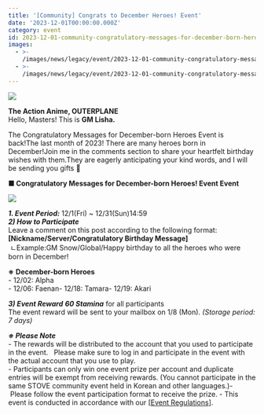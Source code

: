 ```yaml
---
title: '[Community] Congrats to December Heroes! Event'
date: '2023-12-01T00:00:00.000Z'
category: event
id: 2023-12-01-community-congratulatory-messages-for-december-born-heroes-event
images:
  - >-
    /images/news/legacy/event/2023-12-01-community-congratulatory-messages-for-december-born-heroes-event/04d2e4f43e3747d9a308c79871d57e68.webp
  - >-
    /images/news/legacy/event/2023-12-01-community-congratulatory-messages-for-december-born-heroes-event/aae849422ac74239b9db475be50bbbcf_002.webp
---
```


![](/images/news/legacy/event/2023-12-01-community-congratulatory-messages-for-december-born-heroes-event/04d2e4f43e3747d9a308c79871d57e68.webp)  
  
**The Action Anime, OUTERPLANE**  
Hello, Masters! This is **GM Lisha.**  
  
The Congratulatory Messages for December-born Heroes Event is back!The last month of 2023! There are many heroes born in December!Join me in the comments section to share your heartfelt birthday wishes with them.They are eagerly anticipating your kind words, and I will be sending you gifts 🎁

**■ Congratulatory Messages for December-born Heroes! Event Event**

![](/images/news/legacy/event/2023-12-01-community-congratulatory-messages-for-december-born-heroes-event/aae849422ac74239b9db475be50bbbcf_002.webp)  
  

***1\. Event Period:*** 12/1(Fri) ~ 12/31(Sun)14:59  
***2) How to Participate***  
Leave a comment on this post according to the following format: **\[Nickname/Server/Congratulatory Birthday Message\]**  
 ㄴExample:GM Snow/Global/Happy birthday to all the heroes who were born in December!

**※** **December-born Heroes**  
\- 12/02: Alpha   
\- 12/06: Faenan- 12/18: Tamara- 12/19: Akari

  
***3) Event Reward*** ***60 Stamina*** for all participants  
The event reward will be sent to your mailbox on 1/8 (Mon). *(Storage period: 7 days)*  
  
***※ Please Note***  
\- The rewards will be distributed to the account that you used to participate in the event.   Please make sure to log in and participate in the event with the actual account that you use to play.  
\- Participants can only win one event prize per account and duplicate entries will be exempt from receiving rewards. (You cannot participate in the same STOVE community event held in Korean and other languages.)- Please follow the event participation format to receive the prize. - This event is conducted in accordance with our \[[Event Regulations](https://www.smilegatemegaport.com/terms/index?gameType=MOBILE&termsType=8&langCode=en)\].
